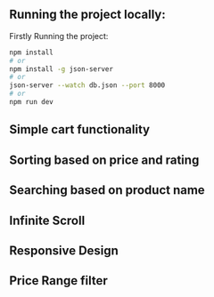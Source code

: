 ## Running the project locally:

Firstly Running the project:

```bash
npm install
# or
npm install -g json-server
# or
json-server --watch db.json --port 8000
# or
npm run dev
```

## Simple cart functionality
## Sorting based on price and rating
## Searching based on product name
## Infinite Scroll
## Responsive Design
## Price Range filter 
